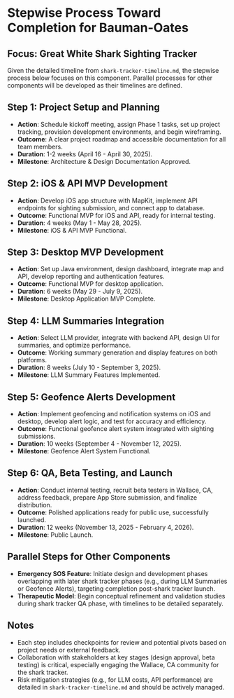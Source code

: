# Stepwise Process Toward Completion for Bauman-Oates

## Focus: Great White Shark Sighting Tracker
Given the detailed timeline from `shark-tracker-timeline.md`, the stepwise process below focuses on this component. Parallel processes for other components will be developed as their timelines are defined.

## Step 1: Project Setup and Planning
- **Action**: Schedule kickoff meeting, assign Phase 1 tasks, set up project tracking, provision development environments, and begin wireframing.
- **Outcome**: A clear project roadmap and accessible documentation for all team members.
- **Duration**: 1-2 weeks (April 16 - April 30, 2025).
- **Milestone**: Architecture & Design Documentation Approved.

## Step 2: iOS & API MVP Development
- **Action**: Develop iOS app structure with MapKit, implement API endpoints for sighting submission, and connect app to database.
- **Outcome**: Functional MVP for iOS and API, ready for internal testing.
- **Duration**: 4 weeks (May 1 - May 28, 2025).
- **Milestone**: iOS & API MVP Functional.

## Step 3: Desktop MVP Development
- **Action**: Set up Java environment, design dashboard, integrate map and API, develop reporting and authentication features.
- **Outcome**: Functional MVP for desktop application.
- **Duration**: 6 weeks (May 29 - July 9, 2025).
- **Milestone**: Desktop Application MVP Complete.

## Step 4: LLM Summaries Integration
- **Action**: Select LLM provider, integrate with backend API, design UI for summaries, and optimize performance.
- **Outcome**: Working summary generation and display features on both platforms.
- **Duration**: 8 weeks (July 10 - September 3, 2025).
- **Milestone**: LLM Summary Features Implemented.

## Step 5: Geofence Alerts Development
- **Action**: Implement geofencing and notification systems on iOS and desktop, develop alert logic, and test for accuracy and efficiency.
- **Outcome**: Functional geofence alert system integrated with sighting submissions.
- **Duration**: 10 weeks (September 4 - November 12, 2025).
- **Milestone**: Geofence Alert System Functional.

## Step 6: QA, Beta Testing, and Launch
- **Action**: Conduct internal testing, recruit beta testers in Wallace, CA, address feedback, prepare App Store submission, and finalize distribution.
- **Outcome**: Polished applications ready for public use, successfully launched.
- **Duration**: 12 weeks (November 13, 2025 - February 4, 2026).
- **Milestone**: Public Launch.

## Parallel Steps for Other Components
- **Emergency SOS Feature**: Initiate design and development phases overlapping with later shark tracker phases (e.g., during LLM Summaries or Geofence Alerts), targeting completion post-shark tracker launch.
- **Therapeutic Model**: Begin conceptual refinement and validation studies during shark tracker QA phase, with timelines to be detailed separately.

## Notes
- Each step includes checkpoints for review and potential pivots based on project needs or external feedback.
- Collaboration with stakeholders at key stages (design approval, beta testing) is critical, especially engaging the Wallace, CA community for the shark tracker.
- Risk mitigation strategies (e.g., for LLM costs, API performance) are detailed in `shark-tracker-timeline.md` and should be actively managed.